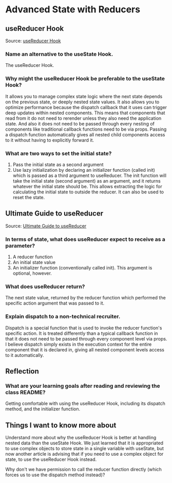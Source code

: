 # Advanced State with Reducers

## useReducer Hook

Source: [useReducer Hook](https://reactjs.org/docs/hooks-reference.html#usereducer)

### Name an alternative to the useState Hook.

The useReducer Hook.

### Why might the useReducer Hook be preferable to the useState Hook?

It allows you to manage complex state logic where the next state depends on the previous state, or deeply nested state values. It also allows you to optimize performance because the dispatch callback that it uses can trigger deep updates within nested components. This means that components that read from it do not need to rerender unless they also need the application state. And also it does not need to be passed through every nesting of components like traditional callback functions need to be via props. Passing a dispatch function automatically gives all nested child components access to it without having to explicitly forward it.

### What are two ways to set the initial state?

1) Pass the initial state as a second argument
2) Use lazy initialization by declaring an initializer function (called init) which is passed as a third argument to useReducer. The init function will take the initial state (second argument) as an argument, and it returns whatever the initial state should be. This allows extracting the logic for calculating the initial state to outside the reducer. It can also be used to reset the state.

## Ultimate Guide to useReducer

Source: [Ultimate Guide to useReducer](https://blog.logrocket.com/guide-to-react-usereducer-hook/)

### In terms of state, what does useReducer expect to receive as a parameter?

1) A reducer function
2) An initial state value
3) An initializer function (conventionally called init). This argument is optional, however.

### What does useReducer return?

The next state value, returned by the reducer function which performed the specific action argument that was passed to it.

### Explain dispatch to a non-technical recruiter.

Dispatch is a special function that is used to invoke the reducer function's specific action. It is treated differently than a typical callback function in that it does not need to be passed through every component level via props. I believe dispatch simply exists in the execution context for the entire component that it is declared in, giving all nested component levels access to it automatically.

## Reflection

### What are your learning goals after reading and reviewing the class README?

Getting comfortable with using the useReducer Hook, including its dispatch method, and the initializer function.

## Things I want to know more about

Understand more about why the useReducer Hook is better at handling nested data than the useState Hook. We just learned that it is appropriated to use complex objects to store state in a single variable with useState, but now another article is advising that if you need to use a complex object for state, to use the useReducer Hook instead.

Why don't we have permission to call the reducer function directly (which forces us to use the dispatch method instead)?
